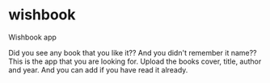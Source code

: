 # wishbook
Wishbook app

Did you see any book that you like it?? And you didn't remember it name?? This is the app that you are looking for.
Upload the books cover, title, author and year. And you can add if you have read it already.
